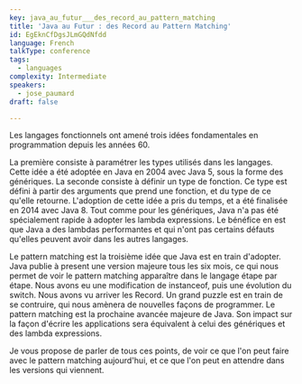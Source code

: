 ```yaml
---
key: java_au_futur___des_record_au_pattern_matching
title: 'Java au Futur : des Record au Pattern Matching'
id: EgEknCfDgsJLmGQdNfdd
language: French
talkType: conference
tags:
  - languages
complexity: Intermediate
speakers:
  - jose_paumard
draft: false

---
```


Les langages fonctionnels ont amené trois idées fondamentales en programmation depuis les années 60. 

La première consiste à paramétrer les types utilisés dans les langages. Cette idée a été adoptée en Java en 2004 avec Java 5, sous la forme des génériques. La seconde consiste à définir un type de fonction. Ce type est défini à partir des arguments que prend une fonction, et du type de ce qu'elle retourne. L'adoption de cette idée a pris du temps, et a été finalisée en 2014 avec Java 8. Tout comme pour les génériques, Java n'a pas été spécialement rapide à adopter les lambda expressions. Le bénéfice en est que Java a des lambdas performantes et qui n'ont pas certains défauts qu'elles peuvent avoir dans les autres langages. 

Le pattern matching est la troisième idée que Java est en train d'adopter. Java publie à present une version majeure tous les six mois, ce qui nous permet de voir le pattern matching apparaître dans le langage étape par étape. Nous avons eu une modification de instanceof, puis une évolution du switch. Nous avons vu arriver les Record. Un grand puzzle est en train de se contruire, qui nous amènera de nouvelles façons de programmer. Le pattern matching est la prochaine avancée majeure de Java. Son impact sur la façon d'écrire les applications sera équivalent à celui des génériques et des lambda expressions. 

Je vous propose de parler de tous ces points, de voir ce que l'on peut faire avec le pattern matching aujourd'hui, et ce que l'on peut en attendre dans les versions qui viennent. 
